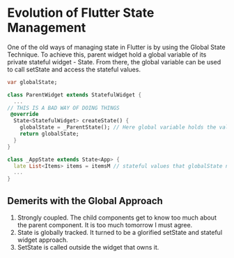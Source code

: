 # Evolution of Flutter State Management
One of the old ways of managing state in Flutter is by using the Global State Technique. To achieve this, parent widget hold a global variable of its private stateful widget - State<StatefulWidget>. From there, the global variable can be used to call setState and access the stateful values.

```dart
var globalState;

class ParentWidget extends StatefulWidget {
  ...
// THIS IS A BAD WAY OF DOING THINGS
 @override
  State<StatefulWidget> createState() {
    globalState = _ParentState(); // Here global variable holds the value of the parent's private widget
    return globalState;
  }
}

class _AppState extends State<App> {
  late List<Items> items = itemsM // stateful values that globalState now has control of.
  ...
}
```

## Demerits with the Global Approach
1. Strongly coupled. The child components get to know too much about the parent component. It is too much tomorrow I must agree.
2. State is globally tracked. It turned to be a glorified setState and stateful widget approach.
3. SetState is called outside the widget that owns it.

